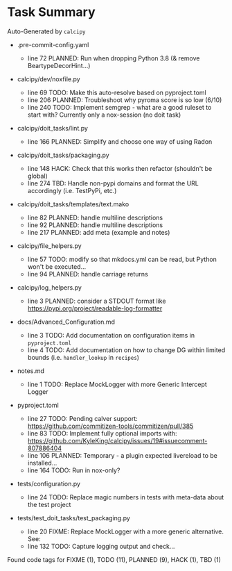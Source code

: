 # Task Summary

Auto-Generated by `calcipy`

- .pre-commit-config.yaml
    - line  72 PLANNED: Run when dropping Python 3.8 (& remove BeartypeDecorHint...)

- calcipy/dev/noxfile.py
    - line  69    TODO: Make this auto-resolve based on pyproject.toml
    - line 206 PLANNED: Troubleshoot why pyroma score is so low (6/10)
    - line 240    TODO: Implement semgrep - what are a good ruleset to start with? Currently only a nox-session (no doit task)

- calcipy/doit_tasks/lint.py
    - line 166 PLANNED: Simplify and choose one way of using Radon

- calcipy/doit_tasks/packaging.py
    - line 148    HACK: Check that this works then refactor (shouldn't be global)
    - line 274     TBD: Handle non-pypi domains and format the URL accordingly (i.e. TestPyPi, etc.)

- calcipy/doit_tasks/templates/text.mako
    - line  82 PLANNED: handle multiline descriptions
    - line  92 PLANNED: handle multiline descriptions
    - line 217 PLANNED: add meta (example and notes)

- calcipy/file_helpers.py
    - line  57    TODO: modify so that mkdocs.yml can be read, but Python won't be executed...
    - line  94 PLANNED: handle carriage returns

- calcipy/log_helpers.py
    - line   3 PLANNED: consider a STDOUT format like https://pypi.org/project/readable-log-formatter

- docs/Advanced_Configuration.md
    - line   3    TODO: Add documentation on configuration items in `pyproject.toml`
    - line   4    TODO: Add documentation on how to change DG within limited bounds (i.e. `handler_lookup` in `recipes`)

- notes.md
    - line   1    TODO: Replace MockLogger with more Generic Intercept Logger

- pyproject.toml
    - line  27    TODO: Pending calver support: https://github.com/commitizen-tools/commitizen/pull/385
    - line  83    TODO: Implement fully optional imports with: https://github.com/KyleKing/calcipy/issues/19#issuecomment-807886404
    - line 106 PLANNED: Temporary - a plugin expected livereload to be installed...
    - line 164    TODO: Run in nox-only?

- tests/configuration.py
    - line  24    TODO: Replace magic numbers in tests with meta-data about the test project

- tests/test_doit_tasks/test_packaging.py
    - line  20   FIXME: Replace MockLogger with a more generic alternative. See:
    - line 132    TODO: Capture logging output and check...

Found code tags for FIXME (1), TODO (11), PLANNED (9), HACK (1), TBD (1)

<!-- calcipy:skip_tags -->
